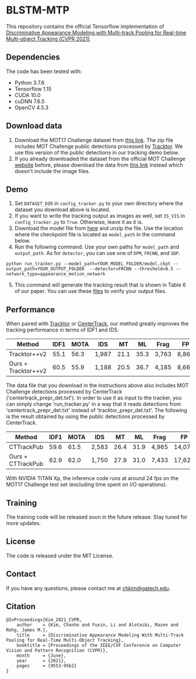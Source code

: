 # BLSTM-MTP

This repository contains the official Tensorflow implementation of [Discriminative Appearance Modeling with Multi-track Pooling for Real-time Multi-object Tracking (CVPR 2021)](https://openaccess.thecvf.com/content/CVPR2021/html/Kim_Discriminative_Appearance_Modeling_With_Multi-Track_Pooling_for_Real-Time_Multi-Object_Tracking_CVPR_2021_paper.html).


## Dependencies
The code has been tested with:

- Python 3.7.6
- Tensorflow 1.15
- CUDA 10.0
- cuDNN 7.6.5
- OpenCV 4.5.3

## Download data

1. Download the MOT17 Challenge dataset from [this link](https://drive.google.com/file/d/1lZGLxWUcpRoVl0QGuPUx_ry10FqklaIf/view?usp=sharing). The zip file includes MOT Challenge public detections processed by [Tracktor](https://github.com/phil-bergmann/tracking_wo_bnw). We use this version of the public detections in our tracking demo below.
2. If you already downloaded the dataset from the official MOT Challenge [website](https://motchallenge.net/) before, please download the data from [this link](https://drive.google.com/file/d/1LSda5Z44qJZX9K50PrvXHf8exrPKHvRy/view?usp=sharing) instead which doesn't include the image files. 

## Demo

1. Set `DATASET_DIR` in `config_tracker.py` to your own directory where the dataset you download above is located. 
2. If you want to write the tracking output as images as well, set `IS_VIS` in `config_tracker.py` to `True`. Otherwise, leave it as it is.
3. Download the model file from [here](https://drive.google.com/file/d/1dOYof9N8RhFACS5dkr-gLQcb8eTOXupJ/view?usp=sharing) and unzip the file. Use the location where the checkpoint file is located as `model_path` in the command below. 
4. Run the following command. Use your own paths for `model_path` and `output_path`. As for `detector`, you can use one of `DPM`, `FRCNN`, and `SDP`. 
```
python run_tracker.py --model_path=YOUR_MODEL_FOLDER/model.ckpt --output_path=YOUR_OUTPUT_FOLDER  --detector=FRCNN --threshold=0.5 --network_type=appearance_motion_network
```
5. This command will generate the tracking result that is shown in Table 6 of our paper. You can use these [files](https://drive.google.com/file/d/1CKdjUIlHbfO304IYwsrdblQ_PXEtmYCm/view?usp=sharing) to verify your output files.

## Performance

When paired with [Tracktor](https://github.com/phil-bergmann/tracking_wo_bnw) or [CenterTrack](https://github.com/xingyizhou/CenterTrack), our method greatly improves the tracking performance in terms of IDF1 and IDS. 

| Method                | IDF1        | MOTA        | IDS         | MT          | ML          | Frag        | FP          | FN          | 
| --------------------- | ----------- | ----------- | ----------- | ----------- | ----------- | ----------- | ----------- | ----------- |
| Tracktor++v2          | 55.1        | 56.3        | 1,987       | 21.1        | 35.3        | 3,763       | 8,866       | 235,449     |
| Ours + Tracktor++v2   | 60.5        | 55.9        | 1,188       | 20.5        | 36.7        | 4,185       | 8,663       | 238,863     |

The data file that you download in the instructions above also includes MOT Challenge detections processed by CenterTrack ('centertrack_prepr_det.txt'). In order to use it as input to the tracker, you can simply change 'run_tracker.py' in a way that it reads detections from 'centertrack_prepr_det.txt' instead of 'tracktor_prepr_det.txt'. The following is the result obtained by using the public detections processed by CenterTrack.

| Method                | IDF1        | MOTA        | IDS         | MT          | ML          | Frag        | FP          | FN          | 
| --------------------- | ----------- | ----------- | ----------- | ----------- | ----------- | ----------- | ----------- | ----------- |
| CTTrackPub            | 59.6        | 61.5        | 2,583       | 26.4        | 31.9        | 4,965       | 14,076      | 200,672     |
| Ours + CTTrackPub     | 62.9        | 62.0        | 1,750       | 27.9        | 31.0        | 7,433       | 17,621      | 194,946     |

With NVIDIA TITAN Xp, the inference code runs at around 24 fps on the MOT17 Challenge test set (excluding time spent on I/O operations). 

## Training
The training code will be released soon in the future release. Stay tuned for more updates.

## License
The code is released under the MIT License.

## Contact
If you have any questions, please contact me at chkim@gatech.edu.

## Citation
```
@InProceedings{Kim_2021_CVPR,
    author    = {Kim, Chanho and Fuxin, Li and Alotaibi, Mazen and Rehg, James M.},
    title     = {Discriminative Appearance Modeling With Multi-Track Pooling for Real-Time Multi-Object Tracking},
    booktitle = {Proceedings of the IEEE/CVF Conference on Computer Vision and Pattern Recognition (CVPR)},
    month     = {June},
    year      = {2021},
    pages     = {9553-9562}
}
```
